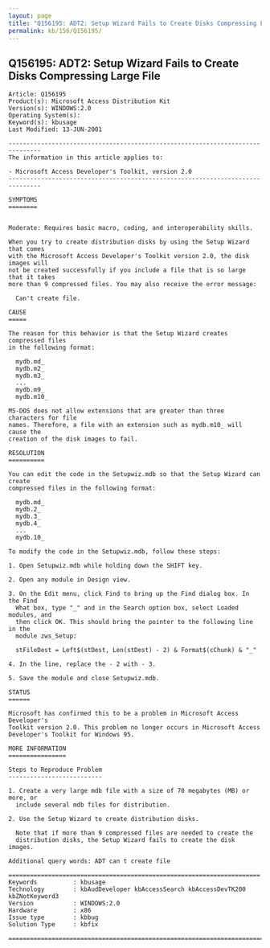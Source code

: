 ```yaml
---
layout: page
title: "Q156195: ADT2: Setup Wizard Fails to Create Disks Compressing Large File"
permalink: kb/156/Q156195/
---
```


## Q156195: ADT2: Setup Wizard Fails to Create Disks Compressing Large File

	Article: Q156195
	Product(s): Microsoft Access Distribution Kit
	Version(s): WINDOWS:2.0
	Operating System(s): 
	Keyword(s): kbusage
	Last Modified: 13-JUN-2001
	
	-------------------------------------------------------------------------------
	The information in this article applies to:
	
	- Microsoft Access Developer's Toolkit, version 2.0 
	-------------------------------------------------------------------------------
	
	SYMPTOMS
	========
	
	
	Moderate: Requires basic macro, coding, and interoperability skills.
	
	When you try to create distribution disks by using the Setup Wizard that comes
	with the Microsoft Access Developer's Toolkit version 2.0, the disk images will
	not be created successfully if you include a file that is so large that it takes
	more than 9 compressed files. You may also receive the error message:
	
	  Can't create file.
	
	CAUSE
	=====
	
	The reason for this behavior is that the Setup Wizard creates compressed files
	in the following format:
	
	  mydb.md_
	  mydb.m2_
	  mydb.m3_
	  ...
	  mydb.m9_
	  mydb.m10_
	
	MS-DOS does not allow extensions that are greater than three characters for file
	names. Therefore, a file with an extension such as mydb.m10_ will cause the
	creation of the disk images to fail.
	
	RESOLUTION
	==========
	
	You can edit the code in the Setupwiz.mdb so that the Setup Wizard can create
	compressed files in the following format:
	
	  mydb.md_
	  mydb.2_
	  mydb.3_
	  mydb.4_
	  ...
	  mydb.10_
	
	To modify the code in the Setupwiz.mdb, follow these steps:
	
	1. Open Setupwiz.mdb while holding down the SHIFT key.
	
	2. Open any module in Design view.
	
	3. On the Edit menu, click Find to bring up the Find dialog box. In the Find
	  What box, type "_" and in the Search option box, select Loaded modules, and
	  then click OK. This should bring the pointer to the following line in the
	  module zws_Setup:
	
	  stFileDest = Left$(stDest, Len(stDest) - 2) & Format$(cChunk) & "_"
	
	4. In the line, replace the - 2 with - 3.
	
	5. Save the module and close Setupwiz.mdb.
	
	STATUS
	======
	
	Microsoft has confirmed this to be a problem in Microsoft Access Developer's
	Toolkit version 2.0. This problem no longer occurs in Microsoft Access
	Developer's Toolkit for Windows 95.
	
	MORE INFORMATION
	================
	
	Steps to Reproduce Problem
	--------------------------
	
	1. Create a very large mdb file with a size of 70 megabytes (MB) or more, or
	  include several mdb files for distribution.
	
	2. Use the Setup Wizard to create distribution disks.
	
	  Note that if more than 9 compressed files are needed to create the
	  distribution disks, the Setup Wizard fails to create the disk images.
	
	Additional query words: ADT can t create file
	
	======================================================================
	Keywords          : kbusage 
	Technology        : kbAudDeveloper kbAccessSearch kbAccessDevTK200 kbZNotKeyword3
	Version           : WINDOWS:2.0
	Hardware          : x86
	Issue type        : kbbug
	Solution Type     : kbfix
	
	=============================================================================
	

